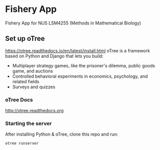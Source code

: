 # Fishery App

Fishery App for NUS LSM4255 (Methods in Mathematical Biology)


## Set up oTree

https://otree.readthedocs.io/en/latest/install.html
oTree is a framework based on Python and Django that lets you build:

- Multiplayer strategy games, like the prisoner's dilemma, public goods game, and auctions
- Controlled behavioral experiments in economics, psychology, and related fields
- Surveys and quizzes

### oTree Docs

http://otree.readthedocs.org

### Starting the server

After installing Python & oTree, clone this repo and run:

```
otree runserver
```
